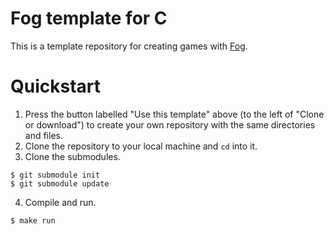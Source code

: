 # Fog template for C

This is a template repository for creating games with
[Fog](https://github.com/FredTheDino/Fog).

# Quickstart

1. Press the button labelled "Use this template" above (to the left of "Clone or
   download") to create your own repository with the same directories and files.
2. Clone the repository to your local machine and `cd` into it.
3. Clone the submodules.
```shell
$ git submodule init
$ git submodule update
```
4. Compile and run.
```shell
$ make run
```
